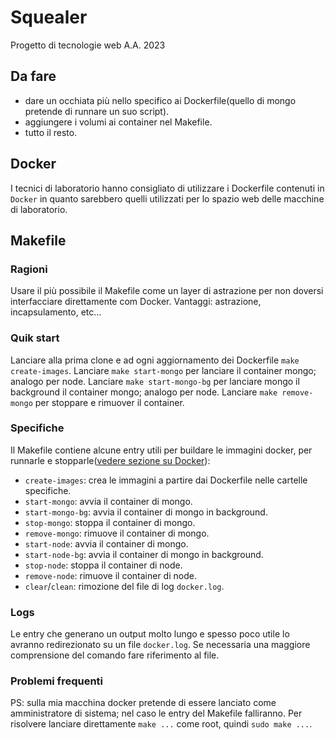 # Squealer
Progetto di tecnologie web A.A. 2023
## Da fare
- dare un occhiata più nello specifico ai Dockerfile(quello di mongo pretende di runnare un suo script).
- aggiungere i volumi ai container nel Makefile.
- tutto il resto.
## Docker
I tecnici di laboratorio hanno consigliato di utilizzare i Dockerfile contenuti in `Docker` in quanto sarebbero quelli utilizzati per lo spazio web delle macchine di laboratorio.
## Makefile
### Ragioni
Usare il più possibile il Makefile come un layer di astrazione per non doversi interfacciare direttamente com Docker. Vantaggi: astrazione, incapsulamento, etc...
### Quik start
Lanciare alla prima clone e ad ogni aggiornamento dei Dockerfile `make create-images`.
Lanciare `make start-mongo` per lanciare il container mongo; analogo per node.
Lanciare `make start-mongo-bg` per lanciare mongo il background il container mongo; analogo per node.
Lanciare `make remove-mongo` per stoppare e rimuover il container.
### Specifiche
Il Makefile contiene alcune entry utili per buildare le immagini docker, per runnarle e stopparle([vedere sezione su Docker](#-Docker)):
- `create-images`: crea le immagini a partire dai Dockerfile nelle cartelle specifiche.
- `start-mongo`: avvia il container di mongo.
- `start-mongo-bg`: avvia il container di mongo in background.
- `stop-mongo`: stoppa il container di mongo.
- `remove-mongo`: rimuove il container di mongo.
- `start-node`: avvia il container di mongo.
- `start-node-bg`: avvia il container di mongo in background.
- `stop-node`: stoppa il container di node.
- `remove-node`: rimuove il container di node.
- `clear`/`clean`: rimozione del file di log `docker.log`.
### Logs
Le entry che generano un output molto lungo e spesso poco utile lo avranno redirezionato su un file `docker.log`. Se necessaria una maggiore comprensione del comando fare riferimento al file.
### Problemi frequenti
PS: sulla mia macchina docker pretende di essere lanciato come amministratore di sistema; nel caso le entry del Makefile falliranno. Per risolvere lanciare direttamente `make ...` come root, quindi `sudo make ...`.
